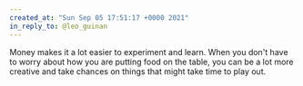 ```yaml
---
created_at: "Sun Sep 05 17:51:17 +0000 2021"
in_reply_to: @leo_guinan
---
```


Money makes it a lot easier to experiment and learn. When you don't have to worry about how you are putting food on the table, you can be a lot more creative and take chances on things that might take time to play out.